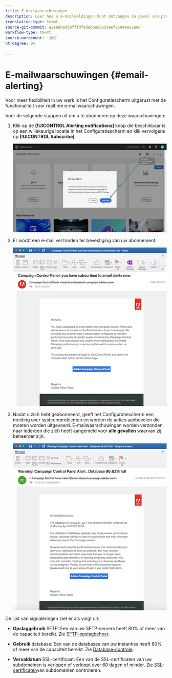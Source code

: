 ```yaml
---
title: E-mailwaarschuwingen
description: Leer hoe u e-mailmeldingen kunt ontvangen in geval van problemen met uw campagneexemplaren
translation-type: tm+mt
source-git-commit: e2ee8badd9fffdfadabbe6c659aef8504ee62e9d
workflow-type: tm+mt
source-wordcount: '166'
ht-degree: 0%

---
```



# E-mailwaarschuwingen {#email-alerting}

Voor meer flexibiliteit in uw werk is het Configuratiescherm uitgerust met de functionaliteit voor realtime e-mailwaarschuwingen.

Voer de volgende stappen uit om u te abonneren op deze waarschuwingen:

1. Klik op de **[!UICONTROL Alerting notifications]** knop die beschikbaar is op een willekeurige locatie in het Configuratiescherm en klik vervolgens op **[!UICONTROL Subscribe]**.

   ![](assets/subscribing.png)

1. Er wordt een e-mail verzonden ter bevestiging van uw abonnement.

   ![](assets/email_subscription.png)

1. Nadat u zich hebt geabonneerd, geeft het Configuratiescherm een melding over systeemproblemen en worden de acties aanbevolen die moeten worden uitgevoerd. E-mailwaarschuwingen worden verzonden naar iedereen die zich heeft aangemeld voor **alle gevallen** waarvan zij beheerder zijn.

   ![](assets/alert_sample.png)


De lijst van signaleringen ziet er als volgt uit:

* **Opslaggebruik** SFTP: Een van uw SFTP-servers heeft 80% of meer van de capaciteit bereikt. Zie [SFTP-opslagbeheer](../../sftp/using/sftp-storage-management.md).

* **Gebruik** database: Een van de databases van uw instanties heeft 80% of meer van de capaciteit bereikt. Zie [Database-controle](../../performance-monitoring/using/database-monitoring.md).

* **Vervaldatum** SSL-certificaat: Een van de SSL-certificaten van uw subdomeinen is verlopen of verloopt over 60 dagen of minder. Zie [SSL-certificaten](../../subdomains-certificates/using/monitoring-ssl-certificates.md)van subdomeinen controleren.

